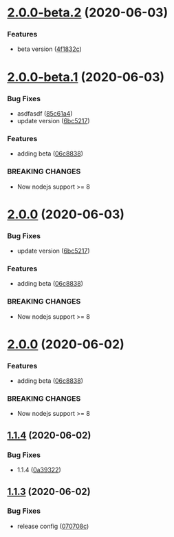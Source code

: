 # [2.0.0-beta.2](https://github.com/Cervantes007/sem-rels/compare/v2.0.0-beta.1...v2.0.0-beta.2) (2020-06-03)


### Features

* beta version ([4f1832c](https://github.com/Cervantes007/sem-rels/commit/4f1832c95be7f9b89ecea9719e84683d4dcc14b2))

# [2.0.0-beta.1](https://github.com/Cervantes007/sem-rels/compare/v1.1.4...v2.0.0-beta.1) (2020-06-03)


### Bug Fixes

* asdfasdf ([85c61a4](https://github.com/Cervantes007/sem-rels/commit/85c61a467411b0febfcdb6084621dbcd56f794c3))
* update version ([6bc5217](https://github.com/Cervantes007/sem-rels/commit/6bc52174ceb269fc40879d5d63aada4291c81505))


### Features

* adding beta ([06c8838](https://github.com/Cervantes007/sem-rels/commit/06c8838bccd3706835d67a6c33f6ad7bb811155e))


### BREAKING CHANGES

* Now nodejs support >= 8

# [2.0.0](https://github.com/Cervantes007/sem-rels/compare/v1.1.4...v2.0.0) (2020-06-03)


### Bug Fixes

* update version ([6bc5217](https://github.com/Cervantes007/sem-rels/commit/6bc52174ceb269fc40879d5d63aada4291c81505))


### Features

* adding beta ([06c8838](https://github.com/Cervantes007/sem-rels/commit/06c8838bccd3706835d67a6c33f6ad7bb811155e))


### BREAKING CHANGES

* Now nodejs support >= 8

# [2.0.0](https://github.com/Cervantes007/sem-rels/compare/v1.1.4...v2.0.0) (2020-06-02)


### Features

* adding beta ([06c8838](https://github.com/Cervantes007/sem-rels/commit/06c8838bccd3706835d67a6c33f6ad7bb811155e))


### BREAKING CHANGES

* Now nodejs support >= 8

## [1.1.4](https://github.com/Cervantes007/sem-rels/compare/v1.1.3...v1.1.4) (2020-06-02)


### Bug Fixes

* 1.1.4 ([0a39322](https://github.com/Cervantes007/sem-rels/commit/0a3932258930e57e1127eb7b7b92fc659244b22a))

## [1.1.3](https://github.com/Cervantes007/sem-rels/compare/v1.1.2...v1.1.3) (2020-06-02)


### Bug Fixes

* release config ([070708c](https://github.com/Cervantes007/sem-rels/commit/070708cff9d1cf2cc4ba3ddcc42d012361879851))
